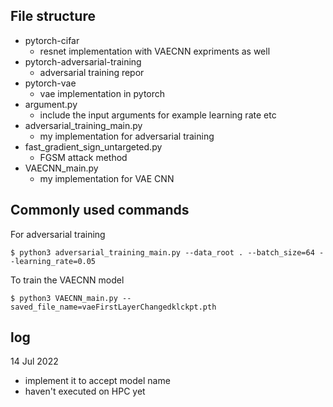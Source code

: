 ## File structure
- pytorch-cifar
    - resnet implementation with VAECNN expriments as well
- pytorch-adversarial-training
    - adversarial training repor
- pytorch-vae
    - vae implementation in pytorch
- argument.py
    - include the input arguments for example learning rate etc
- adversarial_training_main.py
    - my implementation for adversarial training
- fast_gradient_sign_untargeted.py
    - FGSM attack method
- VAECNN_main.py
    - my implementation for VAE CNN

## Commonly used commands
For adversarial training 
```
$ python3 adversarial_training_main.py --data_root . --batch_size=64 --learning_rate=0.05
```

To train the VAECNN model
```
$ python3 VAECNN_main.py --saved_file_name=vaeFirstLayerChangedklckpt.pth
```


## log

14 Jul 2022
- implement it to accept model name
- haven't executed on HPC yet
